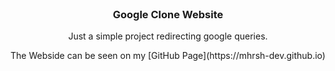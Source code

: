 <br />
<div align="center">

  <h3 align="center">Google Clone Website</h3>

  <p align="center">
    Just a simple project redirecting google queries.
  </p>
  The Webside can be seen on my [GitHub Page](https://mhrsh-dev.github.io)
</div>


